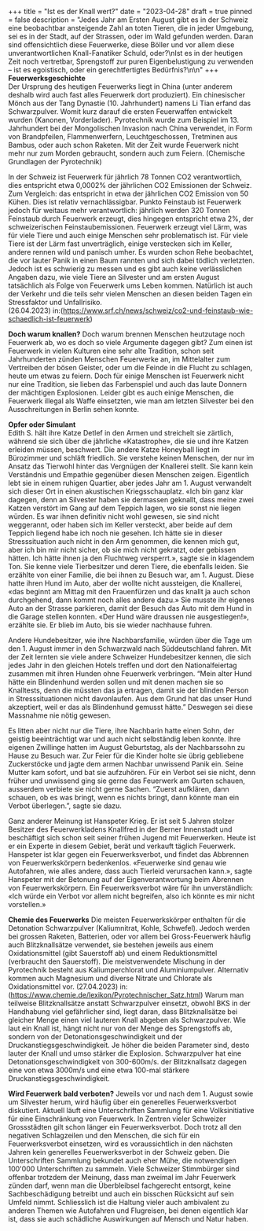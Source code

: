 +++
title = "Ist es der Knall wert?"
date = "2023-04-28"
draft = true
pinned = false
description = "Jedes Jahr am Ersten August gibt es in der Schweiz eine beobachtbar ansteigende Zahl an toten Tieren, die in jeder Umgebung, sei es in der Stadt, auf der Strassen, oder im Wald gefunden werden. Daran sind offensichtlich diese Feuerwerke, diese Böller und vor allem diese unverantwortlichen Knall-Fanatiker Schuld, oder?\nIst es in der heutigen Zeit noch vertretbar, Sprengstoff zur puren Eigenbelustigung zu verwenden – ist es egoistisch, oder ein gerechtfertigtes Bedürfnis?\n\n"
+++
**Feuerwerksgeschichte**\
Der Ursprung des heutigen Feuerwerks liegt in China (unter anderem deshalb wird auch fast alles Feuerwerk dort produziert). Ein chinesischer Mönch aus der Tang Dynastie (10. Jahrhundert) namens Li Tian erfand das Schwarzpulver. Womit kurz darauf die ersten Feuerwaffen entwickelt wurden (Kanonen, Vorderlader). Pyrotechnik wurde zum Beispiel im 13. Jahrhundert bei der Mongolischen Invasion nach China verwendet, in Form von Brandpfeilen, Flammenwerfern, Leuchtgeschossen, Tretminen aus Bambus, oder auch schon Raketen. Mit der Zeit wurde Feuerwerk nicht mehr nur zum Morden gebraucht, sondern auch zum Feiern. (Chemische Grundlagen der Pyrotechnik)

In der Schweiz ist Feuerwerk für jährlich 78 Tonnen CO2 verantwortlich, dies entspricht etwa 0,0002% der jährlichen CO2 Emissionen der Schweiz. Zum Vergleich: das entspricht in etwa der jährlichen CO2 Emission von 50 Kühen. Dies ist relativ vernachlässigbar. Punkto Feinstaub ist Feuerwerk jedoch für weitaus mehr verantwortlich: jährlich werden 320 Tonnen Feinstaub durch Feuerwerk erzeugt, dies hingegen entspricht etwa 2%, der schweizerischen Feinstaubemissionen. Feuerwerk erzeugt viel Lärm, was für viele Tiere und auch einige Menschen sehr problematisch ist. Für viele Tiere ist der Lärm fast unverträglich, einige verstecken sich im Keller, andere rennen wild und panisch umher. Es wurden schon Rehe beobachtet, die vor lauter Panik in einen Baum rannten und sich dabei tödlich verletzten. Jedoch ist es schwierig zu messen und es gibt auch keine verlässlichen Angaben dazu, wie viele Tiere an Silvester und am ersten August tatsächlich als Folge von Feuerwerk ums Leben kommen. Natürlich ist auch der Verkehr und die teils sehr vielen Menschen an diesen beiden Tagen ein Stressfaktor und Unfallrisiko.\
(26.04.2023) in:(<https://www.srf.ch/news/schweiz/co2-und-feinstaub-wie-schaedlich-ist-feuerwerk>)

**Doch warum knallen?**
Doch warum brennen Menschen heutzutage noch Feuerwerk ab, wo es doch so viele Argumente dagegen gibt? Zum einen ist Feuerwerk in vielen Kulturen eine sehr alte Tradition, schon seit Jahrhunderten zünden Menschen Feuerwerke an, im Mittelalter zum Vertreiben der bösen Geister, oder um die Feinde in die Flucht zu schlagen, heute um etwas zu feiern.
Doch für einige Menschen ist Feuerwerk nicht nur eine Tradition, sie lieben das Farbenspiel und auch das laute Donnern der mächtigen Explosionen. Leider gibt es auch einige Menschen, die Feuerwerk illegal als Waffe einsetzten, wie man am letzten Silvester bei den Ausschreitungen in Berlin sehen konnte. 

**Opfer oder Simulant**\
Edith S. hält ihre Katze Detlef in den Armen und streichelt sie zärtlich, während sie sich über die jährliche «Katastrophe», die sie und ihre Katzen erleiden müssen, beschwert. Die andere Katze Honeyball liegt im Bürozimmer und schläft friedlich. Sie verstehe keinen Menschen, der nur im Ansatz das Tierwohl hinter das Vergnügen der Knallerei stellt. Sie kann kein Verständnis und Empathie gegenüber diesen Menschen zeigen. Eigentlich lebt sie in einem ruhigen Quartier, aber jedes Jahr am 1. August verwandelt sich dieser Ort in einen akustischen Kriegsschauplatz. 
«Ich bin ganz klar dagegen, denn an Silvester haben sie dermassen geknallt, dass meine zwei Katzen verstört im Gang auf dem Teppich lagen, wo sie sonst nie liegen würden. Es war ihnen definitiv nicht wohl gewesen, sie sind nicht weggerannt, oder haben sich im Keller versteckt, aber beide auf dem Teppich liegend habe ich noch nie gesehen. Ich hätte sie in dieser Stresssituation auch nicht in den Arm genommen, die kennen mich gut, aber ich bin mir nicht sicher, ob sie mich nicht gekratzt, oder gebissen hätten. Ich hätte ihnen ja den Fluchtweg versperrt.», sagte sie in klagendem Ton. 
Sie kenne viele Tierbesitzer und deren Tiere, die ebenfalls leiden.
Sie erzählte von einer Familie, die bei ihnen zu Besuch war, am 1. August. Diese hatte ihren Hund im Auto, aber der wollte nicht aussteigen, die Knallerei, «das beginnt am Mittag mit den Frauenfürzen und das knallt ja auch schon durchgehend, dann kommt noch alles andere dazu.» Sie musste ihr eigenes Auto an der Strasse parkieren, damit der Besuch das Auto mit dem Hund in die Garage stellen konnten. «Der Hund wäre draussen nie ausgestiegen!», erzählte sie. Er blieb im Auto, bis sie wieder nachhause fuhren.

Andere Hundebesitzer, wie ihre Nachbarsfamilie, würden über die Tage um den 1. August immer in den Schwarzwald nach Süddeutschland fahren. Mit der Zeit lernten sie viele andere Schweizer Hundebesitzer kennen, die sich jedes Jahr in den gleichen Hotels treffen und dort den Nationalfeiertag zusammen mit ihren Hunden ohne Feuerwerk verbringen.
“Mein alter Hund hätte ein Blindenhund werden sollen und mit denen machen sie so Knalltests, denn die müssten das ja ertragen, damit sie der blinden Person in Stresssituationen nicht davonlaufen. Aus dem Grund hat das unser Hund akzeptiert, weil er das als Blindenhund gemusst hätte.” Deswegen sei diese Massnahme nie nötig gewesen.

Es litten aber nicht nur die Tiere, ihre Nachbarin hatte einen Sohn, der geistig beeinträchtigt war und auch nicht selbständig leben konnte. Ihre eigenen Zwillinge hatten im August Geburtstag, als der Nachbarssohn zu Hause zu Besuch war. Zur Feier für die Kinder holte sie übrig gebliebene Zuckerstöcke und jagte dem armen Nachbar unwissend Panik ein. Seine Mutter kam sofort, und bat sie aufzuhören.
Für ein Verbot sei sie nicht, denn früher und unwissend ging sie gerne das Feuerwerk am Gurten schauen, ausserdem verbiete sie nicht gerne Sachen. “Zuerst aufklären, dann schauen, ob es was bringt, wenn es nichts bringt, dann könnte man ein Verbot überlegen.”, sagte sie dazu.

Ganz anderer Meinung ist Hanspeter Krieg. Er ist seit 5 Jahren stolzer Besitzer des Feuerwerkladens Knallfred in der Berner Innenstadt und beschäftigt sich schon seit seiner frühen Jugend mit Feuerwerken. Heute ist er ein Experte in diesem Gebiet, berät und verkauft täglich Feuerwerk. Hanspeter ist klar gegen ein Feuerwerksverbot, und findet das Abbrennen von Feuerwerkskörpern bedenkenlos. «Feuerwerke sind genau wie Autofahren, wie alles andere, dass auch Tierleid verursachen kann.», sagte Hanspeter mit der Betonung auf der Eigenverantwortung beim Abrennen von Feuerwerkskörpern. Ein Feuerwerksverbot wäre für ihn unverständlich: «Ich würde ein Verbot vor allem nicht begreifen, also ich könnte es mir nicht vorstellen.»

**Chemie des Feuerwerks**
Die meisten Feuerwerkskörper enthalten für die Detonation Schwarzpulver (Kaliumnitrat, Kohle, Schwefel). Jedoch werden bei grossen Raketen, Batterien, oder vor allem bei Gross-Feuerwerk häufig auch Blitzknallsätze verwendet, sie bestehen jeweils aus einem Oxidationsmittel (gibt Sauerstoff ab) und einem Reduktionsmittel (verbraucht den Sauerstoff). Die meistverwendete Mischung in der Pyrotechnik besteht aus Kaliumperchlorat und Aluminiumpulver. Alternativ kommen auch Magnesium und diverse Nitrate und Chlorate als Oxidationsmittel vor. (27.04.2023) in:(https://www.chemie.de/lexikon/Pyrotechnischer_Satz.html)
Warum man teilweise Blitzknallsätze anstatt Schwarzpulver einsetzt, obwohl BKS in der Handhabung viel gefährlicher sind, liegt daran, dass Blitzknallsätze bei gleicher Menge einen viel lauteren Knall abgeben als Schwarzpulver. 
Wie laut ein Knall ist, hängt nicht nur von der Menge des Sprengstoffs ab, sondern von der Detonationsgeschwindigkeit und der Druckanstiegsgeschwindigkeit. Je höher die beiden Parameter sind, desto lauter der Knall und umso stärker die Explosion. Schwarzpulver hat eine Detonationsgeschwindigkeit von 300-600m/s. der Blitzknallsatz dagegen eine von etwa 3000m/s und eine etwa 100-mal stärkere Druckanstiegsgeschwindigkeit.

**Wird Feuerwerk bald verboten?**
Jeweils vor und nach dem 1. August sowie um Silvester herum, wird häufig über ein generelles Feuerwerksverbot diskutiert. Aktuell läuft eine Unterschriften Sammlung für eine Volksinitiative für eine Einschränkung von Feuerwerk. In Zentren vieler Schweizer Grossstädten gilt schon länger ein Feuerwerksverbot. 
Doch trotz all den negativen Schlagzeilen und den Menschen, die sich für ein Feuerwerksverbot einsetzen, wird es voraussichtlich in den nächsten Jahren kein generelles Feuerwerksverbot in der Schweiz geben. Die Unterschriften Sammlung bekundet auch eher Mühe, die notwendigen 100'000 Unterschriften zu sammeln. Viele Schweizer Stimmbürger sind offenbar trotzdem der Meinung, dass man zweimal im Jahr Feuerwerk zünden darf, wenn man die Überbleibsel fachgerecht entsorgt, keine Sachbeschädigung betreibt und auch ein bisschen Rücksicht auf sein Umfeld nimmt. Schliesslich ist die Haltung vieler auch ambivalent zu anderen Themen wie Autofahren und Flugreisen, bei denen eigentlich klar ist, dass sie auch schädliche Auswirkungen auf Mensch und Natur haben.